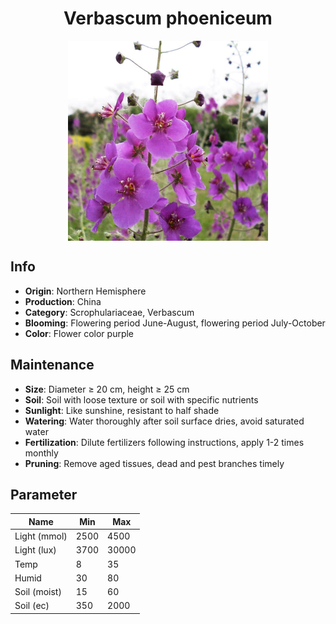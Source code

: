 <h1 align='center'>Verbascum phoeniceum</h1>
<p align="center">
    <img 
        align='center'
        width='320'
        src="../images/verbascum phoeniceum.png" 
        alt='Verbascum phoeniceum' />
</p>

## Info

 - **Origin**: Northern Hemisphere
 - **Production**: China
 - **Category**: Scrophulariaceae, Verbascum
 - **Blooming**: Flowering period June-August, flowering period July-October
 - **Color**: Flower color purple

## Maintenance

 - **Size**: Diameter ≥ 20 cm, height ≥ 25 cm
 - **Soil**: Soil with loose texture or soil with specific nutrients
 - **Sunlight**: Like sunshine, resistant to half shade
 - **Watering**: Water thoroughly after soil surface dries, avoid saturated water
 - **Fertilization**: Dilute fertilizers following instructions, apply 1-2 times monthly
 - **Pruning**: Remove aged tissues, dead and pest branches timely

## Parameter

| Name         | Min  | Max   |
|--------------|------|-------|
| Light (mmol) | 2500 | 4500  |
| Light (lux)  | 3700 | 30000 |
| Temp         | 8    | 35    |
| Humid        | 30   | 80    |
| Soil (moist) | 15   | 60    |
| Soil (ec)    | 350  | 2000  |